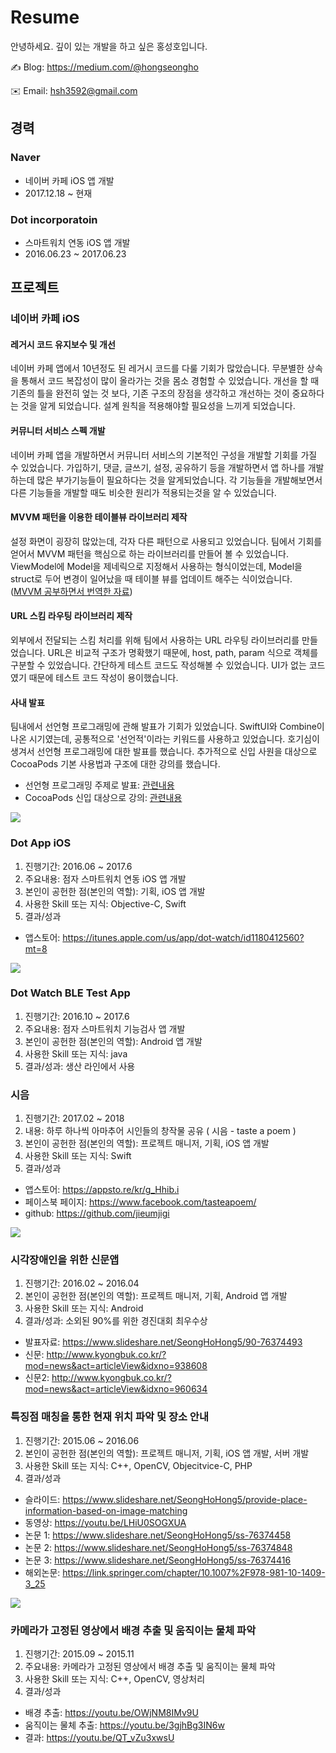 # Resume

안녕하세요. 깊이 있는 개발을 하고 싶은 홍성호입니다.

✍️  Blog: https://medium.com/@hongseongho

✉️  Email: hsh3592@gmail.com

## 경력
### Naver
* 네이버 카페 iOS 앱 개발
* 2017.12.18 ~ 현재

### Dot incorporatoin
* 스마트워치 연동 iOS 앱 개발
* 2016.06.23 ~ 2017.06.23

## 프로젝트

### 네이버 카페 iOS

#### 레거시 코드 유지보수 및 개선
네이버 카페 앱에서 10년정도 된 레거시 코드를 다룰 기회가 많았습니다. 무분별한 상속을 통해서 코드 복잡성이 많이 올라가는 것을 몸소 경험할 수 있었습니다. 개선을 할 때 기존의 틀을 완전히 엎는 것 보다, 기존 구조의 장점을 생각하고 개선하는 것이 중요하다는 것을 알게 되었습니다. 설계 원칙을 적용해야할 필요성을 느끼게 되었습니다.

#### 커뮤니터 서비스 스펙 개발
네이버 카페 앱을 개발하면서 커뮤니터 서비스의 기본적인 구성을 개발할 기회를 가질 수 있었습니다. 가입하기, 댓글, 글쓰기, 설정, 공유하기 등을 개발하면서 앱 하나를 개발하는데 많은 부가기능들이 필요하다는 것을 알게되었습니다. 각 기능들을 개발해보면서 다른 기능들을 개발할 때도 비슷한 원리가 적용되는것을 알 수 있었습니다.

#### MVVM 패턴을 이용한 테이블뷰 라이브러리 제작
설정 화면이 굉장히 많았는데, 각자 다른 패턴으로 사용되고 있었습니다. 팀에서 기회를 얻어서 MVVM 패턴을 핵심으로 하는 라이브러리를 만들어 볼 수 있었습니다. ViewModel에 Model을 제네릭으로 지정해서 사용하는 형식이었는데, Model을 struct로 두어 변경이 일어났을 때 테이블 뷰를 업데이트 해주는 식이었습니다. ([MVVM 공부하면서 번역한 자료](https://medium.com/@hongseongho/%EC%A0%95%EB%A6%AC-better-user-and-developer-experiences-from-windows-forms-to-wpf-with-mvvm-a381a26837d))

#### URL 스킴 라우팅 라이브러리 제작
외부에서 전달되는 스킴 처리를 위해 팀에서 사용하는 URL 라우팅 라이브러리를 만들었습니다. URL은 비교적 구조가 명확했기 때문에, host, path, param 식으로 객체를 구분할 수 있었습니다. 간단하게 테스트 코드도 작성해볼 수 있었습니다. UI가 없는 코드였기 때문에 테스트 코드 작성이 용이했습니다.

#### 사내 발표
팀내에서 선언형 프로그래밍에 관해 발표가 기회가 있었습니다. SwiftUI와 Combine이 나온 시기였는데, 공통적으로 '선언적'이라는 키워드를 사용하고 있었습니다. 호기심이 생겨서 선언형 프로그래밍에 대한 발표를 했습니다. 추가적으로 신입 사원을 대상으로 CocoaPods 기본 사용법과 구조에 대한 강의를 했습니다.

* 선언형 프로그래밍 주제로 발표: [관련내용](https://medium.com/@hongseongho/%EC%84%A0%EC%96%B8%ED%98%95-%ED%94%84%EB%A1%9C%EA%B7%B8%EB%9E%98%EB%B0%8D-%EC%95%8C%EC%95%84%EB%B3%B4%EA%B8%B0-1d8247342f17) 
* CocoaPods 신입 대상으로 강의: [관련내용](https://medium.com/@hongseongho/cocoapods-%EC%82%AC%EC%9A%A9%EB%B2%95%EA%B3%BC-%ED%8C%8C%EC%9D%BC%EA%B5%AC%EC%A1%B0-c0ea2ef362d6)

<img src="Image/naverCafe.png">

### Dot App iOS
1) 진행기간: 2016.06 ~ 2017.6
2) 주요내용: 점자 스마트워치 연동 iOS 앱 개발
3) 본인이 공헌한 점(본인의 역할): 기획, iOS 앱 개발
4) 사용한 Skill 또는 지식: Objective-C, Swift
5) 결과/성과
* 앱스토어: https://itunes.apple.com/us/app/dot-watch/id1180412560?mt=8

<img src="Image/DotWatchApp.png">

### Dot Watch BLE Test App
1) 진행기간: 2016.10 ~ 2017.6
2) 주요내용: 점자 스마트워치 기능검사 앱 개발
3) 본인이 공헌한 점(본인의 역할): Android 앱 개발
4) 사용한 Skill 또는 지식: java
5) 결과/성과: 생산 라인에서 사용

### 시음
1) 진행기간: 2017.02 ~ 2018
2) 내용: 하루 하나씩 아마추어 시인들의 창작물 공유 ( 시음 - taste a poem )
3) 본인이 공헌한 점(본인의 역할): 프로젝트 매니저, 기획, iOS 앱 개발
4) 사용한 Skill 또는 지식: Swift
5) 결과/성과
* 앱스토어: https://appsto.re/kr/g_Hhib.i
* 페이스북 페이지: https://www.facebook.com/tasteapoem/
* github: https://github.com/jieumjigi

<img src="Image/sieum.png">

### 시각장애인을 위한 신문앱
1) 진행기간: 2016.02 ~ 2016.04
2) 본인이 공헌한 점(본인의 역할): 프로젝트 매니저, 기획, Android 앱 개발
3) 사용한 Skill 또는 지식: Android
4) 결과/성과: 소외된 90%를 위한 경진대회 최우수상
* 발표자료: https://www.slideshare.net/SeongHoHong5/90-76374493
* 신문: http://www.kyongbuk.co.kr/?mod=news&act=articleView&idxno=938608 
* 신문2: http://www.kyongbuk.co.kr/?mod=news&act=articleView&idxno=960634

### 특징점 매칭을 통한 현재 위치 파악 및 장소 안내
1) 진행기간: 2015.06 ~ 2016.06
2) 본인이 공헌한 점(본인의 역할): 프로젝트 매니저, 기획, iOS 앱 개발, 서버 개발
3) 사용한 Skill 또는 지식: C++, OpenCV, Objecitvice-C, PHP
4) 결과/성과
* 슬라이드: https://www.slideshare.net/SeongHoHong5/provide-place-information-based-on-image-matching
* 동영상: https://youtu.be/LHiU0SOGXUA
* 논문 1: https://www.slideshare.net/SeongHoHong5/ss-76374458
* 논문 2: https://www.slideshare.net/SeongHoHong5/ss-76374848
* 논문 3: https://www.slideshare.net/SeongHoHong5/ss-76374416
* 해외논문: https://link.springer.com/chapter/10.1007%2F978-981-10-1409-3_25

<img src="Image/Pre-extraction_of_Features_and_Environment_Variable-based_Database_Filtering_for_Fast_Image_Matching_on_Mobile.png">

### 카메라가 고정된 영상에서 배경 추출 및 움직이는 물체 파악
1) 진행기간: 2015.09 ~ 2015.11
2) 주요내용: 카메라가 고정된 영상에서 배경 추출 및 움직이는 물체 파악 
3) 사용한 Skill 또는 지식: C++, OpenCV, 영상처리
4) 결과/성과
* 배경 추출: https://youtu.be/OWjNM8IMv9U
* 움직이는 물체 추출: https://youtu.be/3gjhBg3IN6w
* 결과: https://youtu.be/QT_vZu3xwsU

